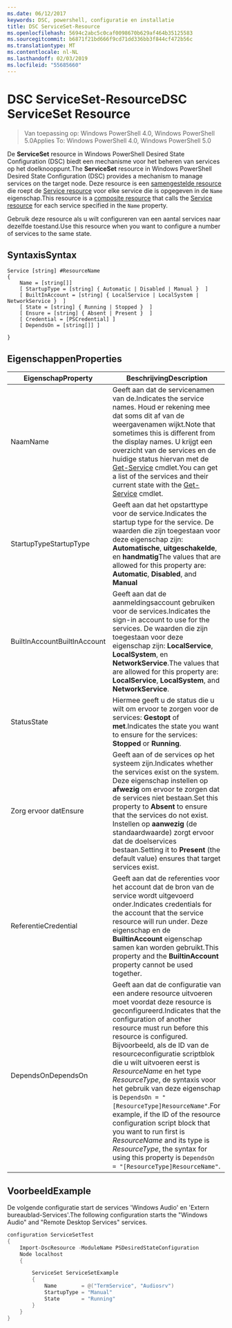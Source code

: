 ```yaml
---
ms.date: 06/12/2017
keywords: DSC, powershell, configuratie en installatie
title: DSC ServiceSet-Resource
ms.openlocfilehash: 5694c2abc5c0caf0098670b629af464b35125583
ms.sourcegitcommit: b6871f21bd666f9cd71dd336bb3f844cf472b56c
ms.translationtype: MT
ms.contentlocale: nl-NL
ms.lasthandoff: 02/03/2019
ms.locfileid: "55685660"
---
```

# <a name="dsc-serviceset-resource"></a><span data-ttu-id="9b899-103">DSC ServiceSet-Resource</span><span class="sxs-lookup"><span data-stu-id="9b899-103">DSC ServiceSet Resource</span></span>

> <span data-ttu-id="9b899-104">Van toepassing op: Windows PowerShell 4.0, Windows PowerShell 5.0</span><span class="sxs-lookup"><span data-stu-id="9b899-104">Applies To: Windows PowerShell 4.0, Windows PowerShell 5.0</span></span>

<span data-ttu-id="9b899-105">De **ServiceSet** resource in Windows PowerShell Desired State Configuration (DSC) biedt een mechanisme voor het beheren van services op het doelknooppunt.</span><span class="sxs-lookup"><span data-stu-id="9b899-105">The **ServiceSet** resource in Windows PowerShell Desired State Configuration (DSC) provides a mechanism to manage services on the target node.</span></span> <span data-ttu-id="9b899-106">Deze resource is een [samengestelde resource](../../../resources/authoringResourceComposite.md) die roept de [Service resource](serviceResource.md) voor elke service die is opgegeven in de `Name` eigenschap.</span><span class="sxs-lookup"><span data-stu-id="9b899-106">This resource is a [composite resource](../../../resources/authoringResourceComposite.md) that calls the [Service resource](serviceResource.md) for each service specified in the `Name` property.</span></span>

<span data-ttu-id="9b899-107">Gebruik deze resource als u wilt configureren van een aantal services naar dezelfde toestand.</span><span class="sxs-lookup"><span data-stu-id="9b899-107">Use this resource when you want to configure a number of services to the same state.</span></span>

## <a name="syntax"></a><span data-ttu-id="9b899-108">Syntaxis</span><span class="sxs-lookup"><span data-stu-id="9b899-108">Syntax</span></span>

```
Service [string] #ResourceName
{
    Name = [string[]]
    [ StartupType = [string] { Automatic | Disabled | Manual }  ]
    [ BuiltInAccount = [string] { LocalService | LocalSystem | NetworkService }  ]
    [ State = [string] { Running | Stopped }  ]
    [ Ensure = [string] { Absent | Present }  ]
    [ Credential = [PSCredential] ]
    [ DependsOn = [string[]] ]

}
```

## <a name="properties"></a><span data-ttu-id="9b899-109">Eigenschappen</span><span class="sxs-lookup"><span data-stu-id="9b899-109">Properties</span></span>

|  <span data-ttu-id="9b899-110">Eigenschap</span><span class="sxs-lookup"><span data-stu-id="9b899-110">Property</span></span>  |  <span data-ttu-id="9b899-111">Beschrijving</span><span class="sxs-lookup"><span data-stu-id="9b899-111">Description</span></span>   |
|---|---|
| <span data-ttu-id="9b899-112">Naam</span><span class="sxs-lookup"><span data-stu-id="9b899-112">Name</span></span>| <span data-ttu-id="9b899-113">Geeft aan dat de servicenamen van de.</span><span class="sxs-lookup"><span data-stu-id="9b899-113">Indicates the service names.</span></span> <span data-ttu-id="9b899-114">Houd er rekening mee dat soms dit af van de weergavenamen wijkt.</span><span class="sxs-lookup"><span data-stu-id="9b899-114">Note that sometimes this is different from the display names.</span></span> <span data-ttu-id="9b899-115">U krijgt een overzicht van de services en de huidige status hiervan met de [Get-Service](https://technet.microsoft.com/library/hh849804.aspx) cmdlet.</span><span class="sxs-lookup"><span data-stu-id="9b899-115">You can get a list of the services and their current state with the [Get-Service](https://technet.microsoft.com/library/hh849804.aspx) cmdlet.</span></span>|
| <span data-ttu-id="9b899-116">StartupType</span><span class="sxs-lookup"><span data-stu-id="9b899-116">StartupType</span></span>| <span data-ttu-id="9b899-117">Geeft aan dat het opstarttype voor de service.</span><span class="sxs-lookup"><span data-stu-id="9b899-117">Indicates the startup type for the service.</span></span> <span data-ttu-id="9b899-118">De waarden die zijn toegestaan voor deze eigenschap zijn: **Automatische**, **uitgeschakelde**, en **handmatig**</span><span class="sxs-lookup"><span data-stu-id="9b899-118">The values that are allowed for this property are: **Automatic**, **Disabled**, and **Manual**</span></span>|
| <span data-ttu-id="9b899-119">BuiltInAccount</span><span class="sxs-lookup"><span data-stu-id="9b899-119">BuiltInAccount</span></span>| <span data-ttu-id="9b899-120">Geeft aan dat de aanmeldingsaccount gebruiken voor de services.</span><span class="sxs-lookup"><span data-stu-id="9b899-120">Indicates the sign-in account to use for the services.</span></span> <span data-ttu-id="9b899-121">De waarden die zijn toegestaan voor deze eigenschap zijn: **LocalService**, **LocalSystem**, en **NetworkService**.</span><span class="sxs-lookup"><span data-stu-id="9b899-121">The values that are allowed for this property are: **LocalService**, **LocalSystem**, and **NetworkService**.</span></span>|
| <span data-ttu-id="9b899-122">Status</span><span class="sxs-lookup"><span data-stu-id="9b899-122">State</span></span>| <span data-ttu-id="9b899-123">Hiermee geeft u de status die u wilt om ervoor te zorgen voor de services: **Gestopt** of **met**.</span><span class="sxs-lookup"><span data-stu-id="9b899-123">Indicates the state you want to ensure for the services: **Stopped** or **Running**.</span></span>|
| <span data-ttu-id="9b899-124">Zorg ervoor dat</span><span class="sxs-lookup"><span data-stu-id="9b899-124">Ensure</span></span>| <span data-ttu-id="9b899-125">Geeft aan of de services op het systeem zijn.</span><span class="sxs-lookup"><span data-stu-id="9b899-125">Indicates whether the services exist on the system.</span></span> <span data-ttu-id="9b899-126">Deze eigenschap instellen op **afwezig** om ervoor te zorgen dat de services niet bestaan.</span><span class="sxs-lookup"><span data-stu-id="9b899-126">Set this property to **Absent** to ensure that the services do not exist.</span></span> <span data-ttu-id="9b899-127">Instellen op **aanwezig** (de standaardwaarde) zorgt ervoor dat de doelservices bestaan.</span><span class="sxs-lookup"><span data-stu-id="9b899-127">Setting it to **Present** (the default value) ensures that target services exist.</span></span>|
| <span data-ttu-id="9b899-128">Referentie</span><span class="sxs-lookup"><span data-stu-id="9b899-128">Credential</span></span>| <span data-ttu-id="9b899-129">Geeft aan dat de referenties voor het account dat de bron van de service wordt uitgevoerd onder.</span><span class="sxs-lookup"><span data-stu-id="9b899-129">Indicates credentials for the account that the service resource will run under.</span></span> <span data-ttu-id="9b899-130">Deze eigenschap en de **BuiltinAccount** eigenschap samen kan worden gebruikt.</span><span class="sxs-lookup"><span data-stu-id="9b899-130">This property and the **BuiltinAccount** property cannot be used together.</span></span>|
| <span data-ttu-id="9b899-131">DependsOn</span><span class="sxs-lookup"><span data-stu-id="9b899-131">DependsOn</span></span>| <span data-ttu-id="9b899-132">Geeft aan dat de configuratie van een andere resource uitvoeren moet voordat deze resource is geconfigureerd.</span><span class="sxs-lookup"><span data-stu-id="9b899-132">Indicates that the configuration of another resource must run before this resource is configured.</span></span> <span data-ttu-id="9b899-133">Bijvoorbeeld, als de ID van de resourceconfiguratie scriptblok die u wilt uitvoeren eerst is *ResourceName* en het type *ResourceType*, de syntaxis voor het gebruik van deze eigenschap is `DependsOn = "[ResourceType]ResourceName"`.</span><span class="sxs-lookup"><span data-stu-id="9b899-133">For example, if the ID of the resource configuration script block that you want to run first is *ResourceName* and its type is *ResourceType*, the syntax for using this property is `DependsOn = "[ResourceType]ResourceName"`.</span></span>|



## <a name="example"></a><span data-ttu-id="9b899-134">Voorbeeld</span><span class="sxs-lookup"><span data-stu-id="9b899-134">Example</span></span>

<span data-ttu-id="9b899-135">De volgende configuratie start de services 'Windows Audio' en 'Extern bureaublad-Services'.</span><span class="sxs-lookup"><span data-stu-id="9b899-135">The following configuration starts the "Windows Audio" and "Remote Desktop Services" services.</span></span>

```powershell
configuration ServiceSetTest
{
    Import-DscResource -ModuleName PSDesiredStateConfiguration
    Node localhost
    {

        ServiceSet ServiceSetExample
        {
            Name        = @("TermService", "Audiosrv")
            StartupType = "Manual"
            State       = "Running"
        }
    }
}
```
